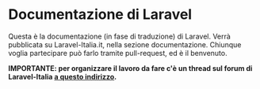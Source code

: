# Documentazione di Laravel

Questa è la documentazione (in fase di traduzione) di Laravel. Verrà pubblicata su Laravel-Italia.it, nella sezione documentazione. Chiunque voglia partecipare può farlo tramite pull-request, ed è il benvenuto.

**IMPORTANTE: per organizzare il lavoro da fare c'è un thread sul forum di Laravel-Italia [a questo indirizzo](http://laravel-italia.it/forum/laravel/1422554582-documentazione-laravel-50).**

